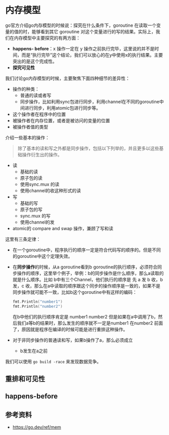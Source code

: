# 内存模型
go官方介绍go内存模型的时候说：探究在什么条件下，goroutine 在读取一个变量的值的时，能够看到其它 goroutine 对这个变量进行的写的结果。实际上，我们在内存模型中主要探究的有两方面：

- **happens- before**：x 操作一定在 y 操作之前执行完毕，这里说的并不是时间，而是“执行完毕”这个结论，我们可以放心的在y中使用x的执行结果。主要突出的是这个完成性。
- **探究可见性**

我们讨论go内存模型的时候，主要聚焦下面四种细节的差异性：

- 操作的种类：
  - 普通的读或者写
  - 同步操作，比如利用sync包进行同步，利用channel在不同的goroutine中间进行同步，利用atomic包进行同步等。
- 这个操作者在程序中的位置
- 被操作者在内存位置，或者是被访问的变量的位置
- 被操作者值的类型

介绍一些基本的操作：
> 除了基本的读和写之外都是同步操作，包括以下列举的，并且更多以这些基础操作衍生出的操作。 

- 读
  - 基础的读
  - 原子包的读
  - 使用sync.mux 的读
  - 使用channel的收这种形式的读
- 写
  - 基础的写
  - 原子包的写
  - sync.mux 的写
  - 使用channel的发
- atomic的 compare and swap 操作，兼顾了写和读

这里有三条定律：
- 在一个goroutine中，程序执行的顺序一定是符合代码写的顺序的。但是不同的goroutine中这个定理失效。

- 在**同步操作**的时候，从a goroutine看到b goroutine的执行顺序，必须符合同步操作的顺序，这里举个例子，举例：b的同步操作是什么顺序，那么a读取的就是什么顺序。比如 b中有三个Channel，他们执行的顺序是 先 a 发 b 收，b 发，c 收，那么在a中读取的顺序跟这个同步的操作顺序是一致的，如果不是同步操作就可能不一致，比如b这个goroutine中有这样的编码：
  ```go
  fmt.Println("number1")
  fmt.Println("number2")
  
  ```
  在b中他们的执行顺序肯定是 number1 number2 但是如果在a中调用了b，然后我们a等b的结果时，那么发生的顺序就不一定是number1 在number2 前面了，原因就是程序在编译的时候可能是进行重排这种操作。

- 对于非同步操作的普通读和写，如果b操作了a，那么必须成立
  - b发生在a之前

我们可以使用 `go build -race` 来发现数据竞争。


## 重排和可见性

## happens-before



## 参考资料
- https://go.dev/ref/mem

